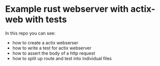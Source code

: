 # Example rust webserver with actix-web with tests

In this repo you can see:
- how to create a actix webserser
- how to write a test for actix webserver
- how to assert the body of a http request
- how to split up route and test into individual files
